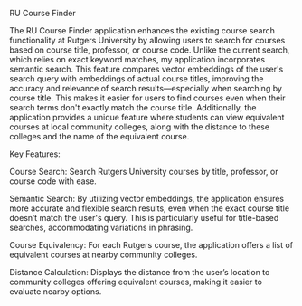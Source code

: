 RU Course Finder

The RU Course Finder application enhances the existing course search functionality at Rutgers University by allowing users to search for courses based on course title, professor, or course code. Unlike the current search, which relies on exact keyword matches, my application incorporates semantic search. This feature compares vector embeddings of the user's search query with embeddings of actual course titles, improving the accuracy and relevance of search results—especially when searching by course title. This makes it easier for users to find courses even when their search terms don't exactly match the course title.
Additionally, the application provides a unique feature where students can view equivalent courses at local community colleges, along with the distance to these colleges and the name of the equivalent course.

Key Features:

Course Search: Search Rutgers University courses by title, professor, or course code with ease.

Semantic Search: By utilizing vector embeddings, the application ensures more accurate and flexible search results, even when the exact course title doesn’t match the user's query. This is particularly useful for title-based searches, accommodating variations in phrasing.

Course Equivalency: For each Rutgers course, the application offers a list of equivalent courses at nearby community colleges.

Distance Calculation: Displays the distance from the user’s location to community colleges offering equivalent courses, making it easier to evaluate nearby options.

